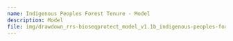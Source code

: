 ```yaml
---
name: Indigenous Peoples Forest Tenure - Model
description: Model
file: img/drawdown_rrs-bioseqprotect_model_v1.1b_indigenous-peoples-forest-tenure_mar2020.xlsm
---
```

